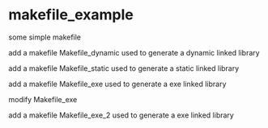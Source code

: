 # makefile_example
some simple makefile

add a makefile Makefile_dynamic used to generate a dynamic linked library

add a makefile Makefile_static used to generate a static linked library

add a makefile Makefile_exe used to generate a exe linked library

modify Makefile_exe

add a makefile Makefile_exe_2 used to generate a exe linked library

